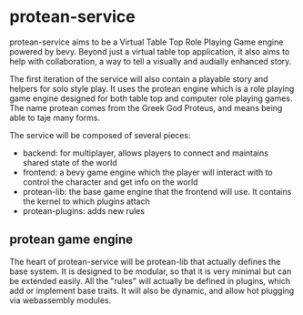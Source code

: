 # protean-service

protean-service aims to be a Virtual Table Top Role Playing Game engine powered by bevy.  Beyond just a virtual 
table top application, it also aims to help with collaboration, a way to tell a visually and audially enhanced
story.

The first iteration of the service will also contain a playable story and helpers for solo style play.  It uses
the protean engine which is a role playing game engine designed for both table top and computer role playing  games.
The name protean comes from the Greek God Proteus, and means being able to taje many forms.

The service will be composed of several pieces:

- backend: for multiplayer, allows players to connect and maintains shared state of the world
- frontend: a bevy game engine which the player will interact with to control the character and get info on the world
- protean-lib: the base game engine that the frontend will use.  It contains the kernel to which plugins attach
- protean-plugins: adds new rules

## protean game engine

The heart of protean-service will be protean-lib that actually defines the base system.  It is designed to be modular, so
that it is very minimal but can be extended easily.  All the "rules" will actually be defined in plugins, which add or
implement base traits.  It will also be dynamic, and allow hot plugging via webassembly modules.
